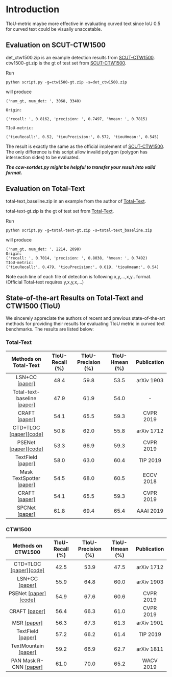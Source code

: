 # Introduction
  
  TIoU-metric maybe more effective in evaluating curved text since IoU 0.5 for curved text could be visually unaccetable.
  
## Evaluation on SCUT-CTW1500
det_ctw1500.zip is an example detection results from [SCUT-CTW1500](https://github.com/Yuliang-Liu/Curve-Text-Detector/tree/master/tools/ctw1500_evaluation). 
ctw1500-gt.zip is the gt of test set  from [SCUT-CTW1500](https://github.com/Yuliang-Liu/Curve-Text-Detector).

Run
  ```shell
  python script.py -g=ctw1500-gt.zip -s=det_ctw1500.zip
```
will produce 

```
('num_gt, num_det: ', 3068, 3340) 

Origin:

('recall: ', 0.8162, 'precision: ', 0.7497, 'hmean: ', 0.7815)

TIoU-metric:

('tiouRecall:', 0.52, 'tiouPrecision:', 0.572, 'tiouHmean:', 0.545)
```

The result is exactly the same as the official implement of [SCUT-CTW1500](https://github.com/Yuliang-Liu/Curve-Text-Detector/tree/master/tools/ctw1500_evaluation). The only difference is this script allow invalid polygon (polygon has intersection sides) to be evaluated. 

***The ccw-sortdet.py might be helpful to transfer your result into valid format.***

## Evaluation on Total-Text
total-text_baseline.zip in an example from the author of [Total-Text](https://github.com/cs-chan/Total-Text-Dataset).

total-text-gt.zip is the gt of test set from [Total-Text](https://github.com/cs-chan/Total-Text-Dataset).

Run
  ```shell
  python script.py -g=total-text-gt.zip -s=total-text_baseline.zip
```
will produce

```
('num_gt, num_det: ', 2214, 2098)
Origin:
('recall: ', 0.7014, 'precision: ', 0.8038, 'hmean: ', 0.7492)
TIoU-metric:
('tiouRecall:', 0.479, 'tiouPrecision:', 0.619, 'tiouHmean:', 0.54)
```

Note each line of each file of detection is following x,y,...,x,y.. format. (Official Total-text requires y,x,y,x,...)

## State-of-the-art Results on Total-Text and CTW1500 (TIoU)
We sincerely appreciate the authors of recent and previous state-of-the-art methods for providing their results for evaluating TIoU metric in curved text benchmarks. The results are listed below:

### Total-Text

| Methods on Total-Text     |  TIoU-Recall (%)  |  TIoU-Precision (%)  |   TIoU-Hmean (%)     |    Publication   | 
|:--------:  | :-----:   | :----:      |  :-----:     | :-----: |
|LSN+CC [[paper]](https://arxiv.org/abs/1903.09837)| 48.4     |  59.8       |    53.5      |   arXiv 1903 |
|Total-text-baseline [[paper]](https://github.com/cs-chan/Total-Text-Dataset)|  47.9    |  61.9    |    54.0      |   - |
|CRAFT [[paper]](https://arxiv.org/abs/1904.01941) | 54.1 | 65.5 | 59.3 | CVPR 2019 |
|CTD+TLOC [[paper]](https://arxiv.org/abs/1712.02170)[[code]](https://github.com/Yuliang-Liu/Curve-Text-Detector) | 50.8     |  62.0       |    55.8      |   arXiv 1712 | 
|PSENet [[paper]](https://arxiv.org/abs/1903.12473)[[code]](https://github.com/whai362/PSENet)  | 53.3 |  66.9      |    59.3     |  CVPR 2019 |
|TextField [[paper]](https://ieeexplore.ieee.org/stamp/stamp.jsp?tp=&arnumber=8648420)|  58.0    |  63.0    |    60.4      |   TIP 2019 |
|Mask TextSpotter [[paper]](https://arxiv.org/abs/1807.02242)|  54.5    |  68.0    |    60.5      |   ECCV 2018 |
|CRAFT [[paper]](https://arxiv.org/abs/1904.01941) | 54.1 | 65.5 | 59.3 | CVPR 2019 |
|SPCNet [[paper]](https://arxiv.org/abs/1811.08605) | 61.8     |  69.4       |    65.4      |   AAAI 2019 | 

### CTW1500

| Methods on CTW1500     |  TIoU-Recall (%)  |  TIoU-Precision (%)  |   TIoU-Hmean (%)     |    Publication   | 
|:--------:  | :-----:   | :----:      |  :-----:     | :-----: |
|CTD+TLOC [[paper]](https://arxiv.org/abs/1712.02170)[[code]](https://github.com/Yuliang-Liu/Curve-Text-Detector) | 42.5     |  53.9       |    47.5      |   arXiv 1712 | 
|LSN+CC [[paper]](https://arxiv.org/abs/1903.09837)| 55.9     |  64.8       |    60.0      |   arXiv 1903 |
|PSENet [[paper]](https://arxiv.org/abs/1903.12473)[[code]](https://github.com/whai362/PSENet)  | 54.9 |  67.6      |    60.6     |  CVPR 2019 |
|CRAFT [[paper]](https://arxiv.org/abs/1904.01941) | 56.4 | 66.3 | 61.0 | CVPR 2019 |
|MSR [[paper]](https://arxiv.org/abs/1901.02596)|  56.3    |  67.3     |    61.3    |   arXiv 1901 |
|TextField [[paper]](https://ieeexplore.ieee.org/stamp/stamp.jsp?tp=&arnumber=8648420)|  57.2    |  66.2    |    61.4      |   TIP 2019 | 
|TextMountain [[paper]](https://arxiv.org/pdf/1811.12786.pdf)  | 59.2   |  66.9       |    62.7     |  arXiv 1811 |
|PAN Mask R-CNN [[paper]](https://arxiv.org/pdf/1811.09058.pdf)| 61.0    |  70.0       |    65.2     |  WACV 2019 |
